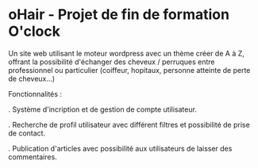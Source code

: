 # oHair - Projet de fin de formation O'clock

Un site web utilisant le moteur wordpress avec un thème créer de A à Z, offrant la possibilité d'échanger des cheveux / perruques entre professionnel ou particulier (coiffeur, hopitaux, personne atteinte de perte de cheveux...)

Fonctionnalités : 

  . Système d'incription et de gestion de compte utilisateur.
  
  . Recherche de profil utilisateur avec différent filtres et possibilité de prise de contact.
  
  . Publication d'articles avec possibilité aux utilisateurs de laisser des commentaires.
